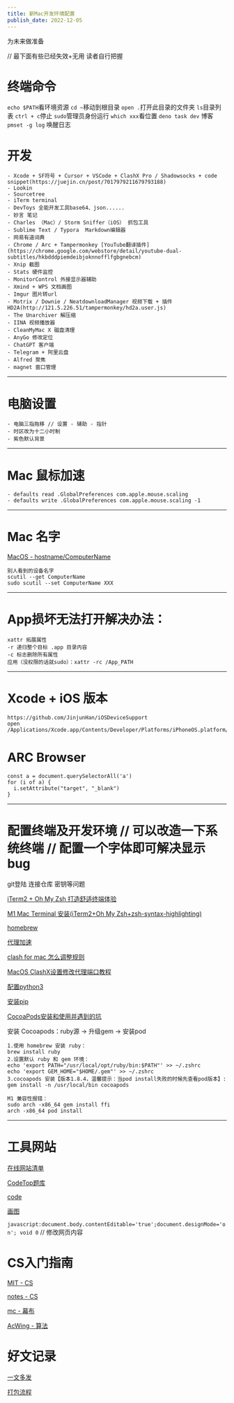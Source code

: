 ```yaml
---
title: 新Mac开发环境配置
publish_date: 2022-12-05
---
```


为未来做准备

// 最下面有些已经失效+无用 读者自行把握

# 终端命令
`echo $PATH`看环境资源
`cd ~`移动到根目录
`open .`打开此目录的文件夹
`ls`目录列表
`ctrl + c`停止
`sudo`管理员身份运行
`which xxx`看位置
`deno task dev` 博客
`pmset -g log` 唤醒日志

# 开发
```
- Xcode + SF符号 + Cursor + VSCode + ClashX Pro / Shadowsocks + code snippet(https://juejin.cn/post/7017979211679793188)
- Lookin 
- Sourcetree
- iTerm terminal
- DevToys 全能开发工具base64、json......
- 妙言 笔记
- Charles （Mac）/ Storm Sniffer（iOS） 抓包工具
- Sublime Text / Typora  Markdown编辑器
- 网易有道词典
- Chrome / Arc + Tampermonkey [YouTube翻译插件](https://chrome.google.com/webstore/detail/youtube-dual-subtitles/hkbdddpiemdeibjoknnofflfgbgnebcm)
- Xnip 截图
- Stats 硬件监控
- MonitorControl 外接显示器辅助
- Xmind + WPS 文档画图
- Imgur 图片转url
- Motrix / Downie / NeatdownloadManager 视频下载 + 插件HD2A(http://121.5.226.51/tampermonkey/hd2a.user.js)
- The Unarchiver 解压缩
- IINA 视频播放器
- CleanMyMac X 磁盘清理
- AnyGo 修改定位
- ChatGPT 客户端
- Telegram + 阿里云盘
- Alfred 聚焦
- magnet 窗口管理
```
---
# 电脑设置
```
- 电脑三指拖移 // 设置 - 辅助 - 指针
- 时区改为十二小时制
- 紫色默认背景
```
---
# Mac 鼠标加速
```
- defaults read .GlobalPreferences com.apple.mouse.scaling
- defaults write .GlobalPreferences com.apple.mouse.scaling -1
```
---
# Mac 名字
[MacOS - hostname/ComputerName](https://shockerli.net/post/macos-hostname-scutil/)
```
别人看到的设备名字
scutil --get ComputerName
sudo scutil --set ComputerName XXX
```
---
# App损坏无法打开解决办法：
```
xattr 拓展属性
-r 递归整个目标 .app 目录内容
-c 标志删除所有属性
应用（没权限的话就sudo）：xattr -rc /App_PATH 
```
---
# Xcode + iOS 版本
```
https://github.com/JinjunHan/iOSDeviceSupport
open /Applications/Xcode.app/Contents/Developer/Platforms/iPhoneOS.platform/DeviceSupport
```
# ARC Browser
```
const a = document.querySelectorAll('a')
for (i of a) {
  i.setAttribute("target", "_blank")
}
```
---
# 配置终端及开发环境 // 可以改造一下系统终端 // 配置一个字体即可解决显示bug

git登陆 连接仓库 密钥等问题

[iTerm2 + Oh My Zsh 打造舒适终端体验](https://segmentfault.com/a/1190000014992947)

[M1 Mac Terminal 安装(iTerm2+Oh My Zsh+zsh-syntax-highlighting)](https://zhuanlan.zhihu.com/p/365838868)

[homebrew](https://blog.csdn.net/weixin_38716347/article/details/123838344)

[代理加速](https://segmentfault.com/a/1190000039686752)

[clash for mac 怎么调整规则](https://juejin.cn/post/7034763326152245255)

[MacOS ClashX设置修改代理端口教程](https://www.bokezhu.com/2021/03/04/731.html)

[配置python3](https://blog.csdn.net/weixin_45651616/article/details/125795130)

[安装pip](https://www.jianshu.com/p/396c25709277)

[CocoaPods安装和使用并遇到的坑](https://juejin.cn/post/6940651626990403597)

安装 Cocoapods：ruby源 -> 升级gem -> 安装pod

```
1.使用 homebrew 安装 ruby：
brew install ruby
2.设置默认 ruby 和 gem 环境：
echo 'export PATH="/usr/local/opt/ruby/bin:$PATH"' >> ~/.zshrc
echo 'export GEM_HOME="$HOME/.gem"' >> ~/.zshrc
3.cocoapods 安装【版本1.8.4，温馨提示：当pod install失败的时候先查看pod版本】:
gem install -n /usr/local/bin cocoapods
```

```
M1 兼容性报错：
sudo arch -x86_64 gem install ffi
arch -x86_64 pod install
```

---
# 工具网站

[在线网站清单](https://github.com/qianguyihao/website-list)

[CodeTop题库](https://codetop.cc/home)

[code](https://paste.nugine.xyz/)

[画图](https://app.diagrams.net/)

`javascript:document.body.contentEditable='true';document.designMode='on'; void 0` // 修改网页内容

# CS入门指南

[MIT - CS](https://csdiy.wiki)

[notes - CS](http://www.cyc2018.xyz/)

[mc - 幕布](https://mubu.com/doc/fVKgdcSrF3#m-I6oWEqVPh4)

[AcWing - 算法](https://www.acwing.com)

# 好文记录

[一文多发](https://openwrite.cn/)

[打包流程](https://blog.csdn.net/lixianyue1991/article/details/121272242?ops_request_misc=%257B%2522request%255Fid%2522%253A%2522166712488516782428661363%2522%252C%2522scm%2522%253A%252220140713.130102334..%2522%257D&request_id=166712488516782428661363&biz_id=0)

